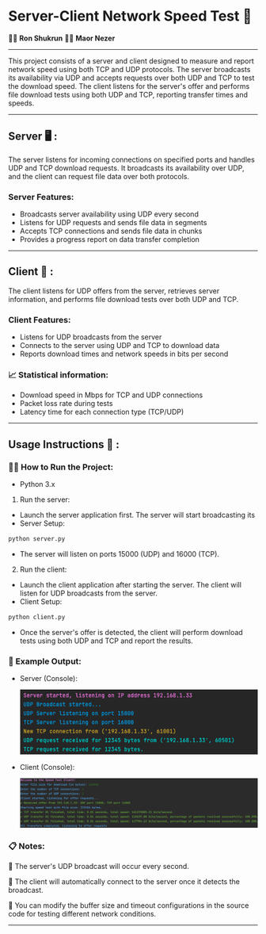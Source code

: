 # Server-Client Network Speed Test 🚀


👩‍💻 **Ron Shukrun** 
👨‍💻 **Maor Nezer**

---

This project consists of a server and client designed to measure and report network speed using both TCP and UDP protocols. The server broadcasts its availability via UDP and accepts requests over both UDP and TCP to test the download speed. The client listens for the server's offer and performs file download tests using both UDP and TCP, reporting transfer times and speeds.

---

## Server 🖥️ :

The server listens for incoming connections on specified ports and handles UDP and TCP download requests. It broadcasts its availability over UDP, and the client can request file data over both protocols.

### Server Features:
* Broadcasts server availability using UDP every second
* Listens for UDP requests and sends file data in segments
* Accepts TCP connections and sends file data in chunks
* Provides a progress report on data transfer completion

---

## Client 👤 :

The client listens for UDP offers from the server, retrieves server information, and performs file download tests over both UDP and TCP.

### Client Features:
* Listens for UDP broadcasts from the server
* Connects to the server using UDP and TCP to download data
* Reports download times and network speeds in bits per second

###  📈 Statistical information:
* Download speed in Mbps for TCP and UDP connections
* Packet loss rate during tests
* Latency time for each connection type (TCP/UDP)

---

## Usage Instructions 🔎 :

### 🏃‍➡️ How to Run the Project:
* Python 3.x
1. Run the server:
* Launch the server application first. The server will start broadcasting its 
* Server Setup:
```bash
python server.py
```
* The server will listen on ports 15000 (UDP) and 16000 (TCP).

2. Run the client:
* Launch the client application after starting the server. The client will listen for UDP broadcasts from the server.
* Client Setup:
```bash
python client.py
```
* Once the server's offer is detected, the client will perform download tests using both UDP and TCP and report the results.


### 💬 Example Output:
* Server (Console): 

    ![alt text](image-1.png)
* Client (Console):

    ![alt text](image.png)

### 📋 Notes:
📌 The server's UDP broadcast will occur every second.

📌 The client will automatically connect to the server once it detects the broadcast.

📌 You can modify the buffer size and timeout configurations in the source code for testing different network conditions.

---